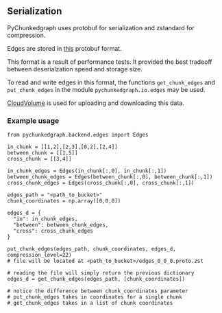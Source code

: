 ## Serialization

PyChunkedgraph uses protobuf for serialization and zstandard for compression.

Edges are stored in [this](https://github.com/seung-lab/PyChunkedGraph/blob/akhilesh-jobs-layer-dependency/pychunkedgraph/io/protobuf/chunkEdges.proto) protobuf format.


This format is a result of performance tests.
It provided the best tradeoff between deserialzation speed and storage size.

To read and write edges in this format, the functions `get_chunk_edges` and `put_chunk_edges`
in the module `pychunkedgraph.io.edges` may be used.

[CloudVolume](https://github.com/seung-lab/cloud-volume) is used for uploading and downloading this data. 

### Example usage

```
from pychunkedgraph.backend.edges import Edges

in_chunk = [[1,2],[2,3],[0,2],[2,4]]
between_chunk = [[1,5]]
cross_chunk = [[3,4]]

in_chunk_edges = Edges(in_chunk[:,0], in_chunk[:,1])
between_chunk_edges = Edges(between_chunk[:,0], between_chunk[:,1])
cross_chunk_edges = Edges(cross_chunk[:,0], cross_chunk[:,1])

edges_path = "<path_to_bucket>"
chunk_coordinates = np.array([0,0,0])

edges_d = {
  "in": in_chunk_edges,
  "between": between_chunk_edges,
  "cross": cross_chunk_edges
}

put_chunk_edges(edges_path, chunk_coordinates, edges_d, compression_level=22)
# file will be located at <path_to_bucket>/edges_0_0_0.proto.zst

# reading the file will simply return the previous dictionary
edges_d = get_chunk_edges(edges_path, [chunk_coordinates])

# notice the difference between chunk_coordinates parameter
# put_chunk_edges takes in coordinates for a single chunk
# get_chunk_edges takes in a list of chunk coordinates
```
